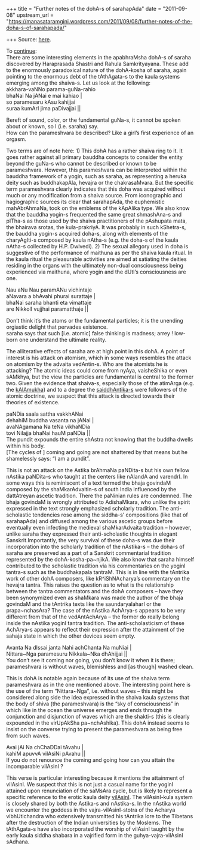 +++
title = "Further notes of the dohA-s of sarahapAda"
date = "2011-09-08"
upstream_url = "https://manasataramgini.wordpress.com/2011/09/08/further-notes-of-the-doha-s-of-sarahapada/"

+++
Source: [here](https://manasataramgini.wordpress.com/2011/09/08/further-notes-of-the-doha-s-of-sarahapada/).

To
[continue](https://manasataramgini.wordpress.com/2008/11/22/some-doha-s-of-mahabrahmana-sarahapada/):  
There are some interesting elements in the apabhraMsha dohA-s of saraha
discovered by Haraprasada Shastri and Rahula Samkrityayana. These add to
the enormously paradoxical nature of the dohA-kosha of saraha, again
pointing to the enormous debt of the tAthAgata-s to the kaula systems
emerging among the shaiva-s. Let us look at the following:  
akkhara-vaNNo parama-guNa-rahio  
bhaNai Na jANai e mai kahiao \|  
so paramesaru kAsu kahijjai  
suraa kumArI jima paDivajjai \|\|

Bereft of sound, color, or the fundamental guNa-s, it cannot be spoken
about or known, so I (i.e. saraha) say.  
How can the parameshvara be described? Like a girl’s first experience of
an orgasm.

Two terms are of note here: 1) This dohA has a rather shaiva ring to it.
It goes rather against all primary bauddha concepts to consider the
entity beyond the guNa-s who cannot be described or known to be
parameshvara. However, this parameshvara can be interpreted within the
bauddha framework of a yogin, such as saraha, as representing a heruka
deity such as buddhakapAla, hevajra or the chakrasaMvara. But the
specific term parameshvara clearly indicates that this doha was acquired
without much or any modification from a shaiva source. From iconographic
and hagiographic sources its clear that sarahapAda, the euphemistic
mahAbrAhmaNa, took on the emblems of the kApAlika type. We also know
that the bauddha yogin-s frequented the same great shmashAna-s and
pITha-s as those used by the shaiva practitioners of the pAshupata mata,
the bhairava srotas, the kula-prakriyA. It was probably in such
kShetra-s, the bauddha yogin-s acquired doha-s, along with elements of
the charyAgIti-s composed by kaula nAtha-s (e.g. the doha-s of the kaula
nAtha-s collected by H.P. Dwivedi). 2) The sexual allegory used in doha
is suggestive of the performance of maithuna as per the shaiva kaula
ritual. In the kaula ritual the pleasurable activities are aimed at
satiating the deities residing in the organs with the ultimately
non-dual consciousness being experienced via maithuna, where yogin and
the dUtI’s consciousness are one.

Nau aNu Nau paramANu vichintaje  
aNavara a bhAvahi phurai surattaje \|  
bhaNai saraha bhanti eta vimattaje  
are NikkolI vujjhai paramatthaje \|\|

Don’t think it’s the atoms or the fundamental particles; it is the
unending orgiastic delight that pervades existence.  
saraha says that such \[i.e. atomic\] false thinking is madness; arrey !
low-born one understand the ultimate reality.

The alliterative effects of saraha are at high point in this dohA. A
point of interest is his attack on atomism, which in some ways resembles
the attack on atomism by the advaita vedAntin-s. Who are the atomists he
is attacking? The atomic ideas could come from nyAya, vaisheShika or
even sAMkhya, but the view the particles are fundamental is central to
the former two. Given the evidence that shaiva-s, especially those of
the atimArga (e.g. the
[kAlAmukha](https://manasataramgini.wordpress.com/2005/03/23/kalamukhas-ii/))
and to a degree the
[saiddhAntika-s](https://manasataramgini.wordpress.com/2008/08/02/a-pashupata-inscription-and-some-thought-on-the-history-of-nyaya-vaisheshika/)
were followers of the atomic doctrine, we suspect that this attack is
directed towards their theories of existence.

paNDia saala sattha vakkhANai  
dehahiM buddha vasanta na jANai \|  
avaNAgamana Na teNa vikhaNDia  
tovi Nilajja bhaNai hauM paNDia \|\|  
The pundit expounds the entire shAstra not knowing that the buddha
dwells within his body.  
\[The cycles of \] coming and going are not shattered by that means but
he shamelessly says: “I am a pundit”.

This is not an attack on the Astika brAhmaNa paNDita-s but his own
fellow nAstika paNDita-s who taught at the centers like nAlandA and
varendrI. In some ways this is reminiscent of a text termed the bhaja
govindaM composed by the shaMkarAdvaitin-s of south India influenced by
the dattAtreyan ascetic tradition. There the paNinian rules are
condemned. The bhaja govindaM is wrongly attributed to AdishaMkara, who
unlike the spirit expressed in the text strongly emphasized scholarly
tradition. The anti-scholastic tendencies rose among the siddha-s’
compositions (like that of sarahapAda) and diffused among the various
ascetic groups before eventually even infecting the medieval
shaMkarAdvaita tradition – however, unlike saraha they expressed their
anti-scholastic thoughts in elegant Sanskrit.Importantly, the very
survival of these doha-s was due their incorporation into the scholarly
tradition of the nAstika-s – the doha-s of saraha are preserved as a
part of a Sanskrit commentarial tradition represented by the
dohA-kosha-pa\~njikA. We also know that saraha himself contributed to
the scholastic tradition via his commentaries on the yoginI tantra-s
such as the buddhakapala tantraM. This is in line with the tAntrika work
of other dohA composers, like kR^iShNAcharya’s commentary on the hevajra
tantra. This raises the question as to what is the relationship between
the tantra commentators and the dohA composers – have they been
synonymized even as shaMkara was made the author of the bhaja govindaM
and the tAntrika texts like the saundaryalaharI or the prapa\~nchasAra?
The case of the nAstika AchArya-s appears to be very different from that
of the vedAntAchArya – the former do really belong inside the nAstika
yoginI tantra tradition. The anti-scholasticism of these AchArya-s
appears to reflect their expression after the attainment of the sahaja
state in which the other devices seem empty.

Avanta Na dIssai janta Nahi achChanta Na muNiai \|  
Nittara\~Nga paramesuru Nikkala\~Nka dhAhijjai \|\|  
You don’t see it coming nor going, you don’t know it when it is there;  
parameshvara is without waves, blemishless and \[as though\] washed
clean.

This is dohA is notable again because of its use of the shaiva term
parameshvara as in the one mentioned above. The interesting point here
is the use of the term “Nittara\~Nga”, i.e. without waves – this might
be considered along side the idea expressed in the shaiva kaula systems
that the body of shiva (the parameshvara) is the “sky of consciousness”
in which like in the ocean the universe emerges and ends through the
conjunction and disjunction of waves which are the shakti-s (this is
clearly expounded in the virUpAkSha pa\~nchAshika). This dohA instead
seems to insist on the converse trying to present the parameshvara as
being free from such waves.

Avai jAi Na chChaDDai tAvahu \|  
kahiM apuvvA vilAsiNi pAvahu \|\|  
If you do not renounce the coming and going how can you attain the
incomparable vilAsinI ?

This verse is particular interesting because it mentions the attainment
of vilAsinI. We suspect that this is not just a casual name for the
yoginI attained upon renunciation of the saMsAra cycle, but is likely to
represent a specific reference to the erotic kaula deity
[vilAsinI](https://manasataramgini.wordpress.com/2008/05/25/upasana-of-the-1112-vilasini-s/).
The vilAsinI-kula system is closely shared by both the Astika-s and
nAstika-s. In the nAstika world we encounter the goddess in the
vajra-vilAsinI-stotra of the Acharya vibhUtichandra who extensively
transmitted his tAntrika lore to the Tibetans after the destruction of
the Indian universities by the Moslems. The tAthAgata-s have also
incorporated the worship of vilAsinI taught by the early kaula siddha
shabara in a vajrified form in the guhya-vajra-vilAsinI sAdhana.

